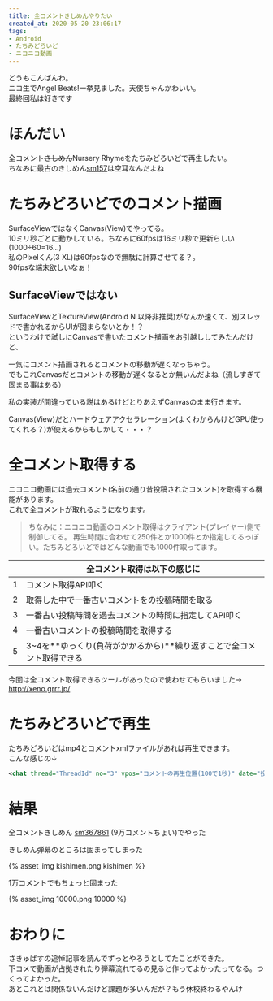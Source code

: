 ```yaml
---
title: 全コメントきしめんやりたい
created_at: 2020-05-20 23:06:17
tags:
- Android
- たちみどろいど
- ニコニコ動画
---
```

どうもこんばんわ。  
ニコ生でAngel Beats!一挙見ました。天使ちゃんかわいい。  
最終回私は好きです

# ほんだい
全コメント~~きしめん~~Nursery Rhymeをたちみどろいどで再生したい。  
ちなみに最古のきしめん[sm157](https://nico.ms/sm157)は空耳なんだよね

# たちみどろいどでのコメント描画
SurfaceViewではなくCanvas(View)でやってる。  
10ミリ秒ごとに動かしている。ちなみに60fpsは16ミリ秒で更新らしい(1000÷60=16...)  
私のPixelくん(3 XL)は60fpsなので無駄に計算させてる？。  
90fpsな端末欲しいなぁ！

## SurfaceViewではない
SurfaceViewとTextureView(Android N 以降非推奨)がなんか速くて、別スレッドで書かれるからUIが固まらないとか！？  
というわけで試しにCanvasで書いたコメント描画をお引越ししてみたんだけど、    

一気にコメント描画されるとコメントの移動が遅くなっちゃう。  
でもこれCanvasだとコメントの移動が遅くなるとか無いんだよね（流しすぎて固まる事はある）

私の実装が間違っている説はあるけどとりあえずCanvasのまま行きます。

Canvas(View)だとハードウェアアクセラレーション(よくわからんけどGPU使ってくれる？)が使えるからもしかして・・・？

# 全コメント取得する
ニコニコ動画には過去コメント(名前の通り昔投稿されたコメント)を取得する機能があります。  
これで全コメントが取れるようになります。  

> ちなみに：ニコニコ動画のコメント取得はクライアント(プレイヤー)側で制御してる。  再生時間に合わせて250件とか1000件とか指定してるっぽい。たちみどろいどではどんな動画でも1000件取ってます。

|   | 全コメント取得は以下の感じに                                          |
|---|-----------------------------------------------------------------------|
| 1 | コメント取得API叩く                                                   |
| 2 | 取得した中で一番古いコメントをの投稿時間を取る                        |
| 3 | 一番古い投稿時間を過去コメントの時間に指定してAPI叩く                 |
| 4 | 一番古いコメントの投稿時間を取得する                                  |
| 5 | 3~4を**ゆっくり(負荷がかかるから)**繰り返すことで全コメント取得できる |

今回は全コメント取得できるツールがあったので使わせてもらいました→ http://xeno.grrr.jp/

# たちみどろいどで再生
たちみどろいどはmp4とコメントxmlファイルがあれば再生できます。  
こんな感じの↓
```xml
<chat thread="ThreadId" no="3" vpos="コメントの再生位置(100で1秒)" date="投稿日時" user_id="ユーザーID">コメント</chat>
```

# 結果
全コメントきしめん [sm367861](https://www.nicovideo.jp/watch/sm367861) (9万コメントちょい)でやった  

きしめん弾幕のところは固まってしまった  

{% asset_img kishimen.png kishimen %}

1万コメントでもちょっと固まった

{% asset_img 10000.png 10000 %}

# おわりに
さきゅばすの追悼記事を読んでずっとやろうとしてたことができた。  
下コメで動画が占拠されたり弾幕流れてるの見ると作ってよかったってなる。つくってよかった。  
あとこれとは関係ないんだけど課題が多いんだが？もう休校終わるやんけ